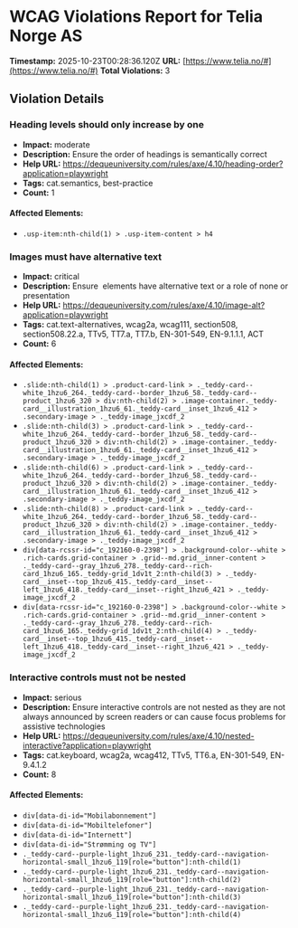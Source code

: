 # WCAG Violations Report for Telia Norge AS

**Timestamp:** 2025-10-23T00:28:36.120Z
**URL:** [https://www.telia.no/#](https://www.telia.no/#)
**Total Violations:** 3

## Violation Details

### Heading levels should only increase by one

- **Impact:** moderate
- **Description:** Ensure the order of headings is semantically correct
- **Help URL:** https://dequeuniversity.com/rules/axe/4.10/heading-order?application=playwright
- **Tags:** cat.semantics, best-practice
- **Count:** 1

#### Affected Elements:

- `.usp-item:nth-child(1) > .usp-item-content > h4`

### Images must have alternative text

- **Impact:** critical
- **Description:** Ensure <img> elements have alternative text or a role of none or presentation
- **Help URL:** https://dequeuniversity.com/rules/axe/4.10/image-alt?application=playwright
- **Tags:** cat.text-alternatives, wcag2a, wcag111, section508, section508.22.a, TTv5, TT7.a, TT7.b, EN-301-549, EN-9.1.1.1, ACT
- **Count:** 6

#### Affected Elements:

- `.slide:nth-child(1) > .product-card-link > ._teddy-card--white_1hzu6_264._teddy-card--border_1hzu6_58._teddy-card--product_1hzu6_320 > div:nth-child(2) > .image-container._teddy-card__illustration_1hzu6_61._teddy-card__inset_1hzu6_412 > .secondary-image > ._teddy-image_jxcdf_2`
- `.slide:nth-child(3) > .product-card-link > ._teddy-card--white_1hzu6_264._teddy-card--border_1hzu6_58._teddy-card--product_1hzu6_320 > div:nth-child(2) > .image-container._teddy-card__illustration_1hzu6_61._teddy-card__inset_1hzu6_412 > .secondary-image > ._teddy-image_jxcdf_2`
- `.slide:nth-child(6) > .product-card-link > ._teddy-card--white_1hzu6_264._teddy-card--border_1hzu6_58._teddy-card--product_1hzu6_320 > div:nth-child(2) > .image-container._teddy-card__illustration_1hzu6_61._teddy-card__inset_1hzu6_412 > .secondary-image > ._teddy-image_jxcdf_2`
- `.slide:nth-child(8) > .product-card-link > ._teddy-card--white_1hzu6_264._teddy-card--border_1hzu6_58._teddy-card--product_1hzu6_320 > div:nth-child(2) > .image-container._teddy-card__illustration_1hzu6_61._teddy-card__inset_1hzu6_412 > .secondary-image > ._teddy-image_jxcdf_2`
- `div[data-rcssr-id="c_192160-0-2398"] > .background-color--white > .rich-cards.grid-container > .grid--md.grid__inner-content > ._teddy-card--gray_1hzu6_278._teddy-card--rich-card_1hzu6_165._teddy-grid_1dv1t_2:nth-child(3) > ._teddy-card__inset--top_1hzu6_415._teddy-card__inset--left_1hzu6_418._teddy-card__inset--right_1hzu6_421 > ._teddy-image_jxcdf_2`
- `div[data-rcssr-id="c_192160-0-2398"] > .background-color--white > .rich-cards.grid-container > .grid--md.grid__inner-content > ._teddy-card--gray_1hzu6_278._teddy-card--rich-card_1hzu6_165._teddy-grid_1dv1t_2:nth-child(4) > ._teddy-card__inset--top_1hzu6_415._teddy-card__inset--left_1hzu6_418._teddy-card__inset--right_1hzu6_421 > ._teddy-image_jxcdf_2`

### Interactive controls must not be nested

- **Impact:** serious
- **Description:** Ensure interactive controls are not nested as they are not always announced by screen readers or can cause focus problems for assistive technologies
- **Help URL:** https://dequeuniversity.com/rules/axe/4.10/nested-interactive?application=playwright
- **Tags:** cat.keyboard, wcag2a, wcag412, TTv5, TT6.a, EN-301-549, EN-9.4.1.2
- **Count:** 8

#### Affected Elements:

- `div[data-di-id="Mobilabonnement"]`
- `div[data-di-id="Mobiltelefoner"]`
- `div[data-di-id="Internett"]`
- `div[data-di-id="Strømming og TV"]`
- `._teddy-card--purple-light_1hzu6_231._teddy-card--navigation-horizontal-small_1hzu6_119[role="button"]:nth-child(1)`
- `._teddy-card--purple-light_1hzu6_231._teddy-card--navigation-horizontal-small_1hzu6_119[role="button"]:nth-child(2)`
- `._teddy-card--purple-light_1hzu6_231._teddy-card--navigation-horizontal-small_1hzu6_119[role="button"]:nth-child(3)`
- `._teddy-card--purple-light_1hzu6_231._teddy-card--navigation-horizontal-small_1hzu6_119[role="button"]:nth-child(4)`
